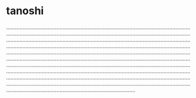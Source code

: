 # tanoshi

...............................................................................................................................................................................................................................................................................................................................................................................................................................................................................................................................................................................................................................................................................................................................................................................................................................................................................................................................................................................................................................................................................................................................................................................................................................................................................................................................................................................